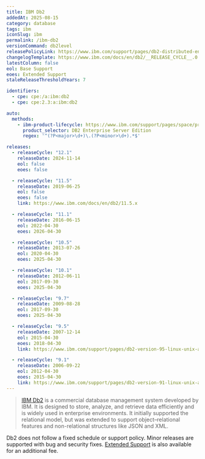 ```yaml
---
title: IBM Db2
addedAt: 2025-08-15
category: database
tags: ibm
iconSlug: ibm
permalink: /ibm-db2
versionCommand: db2level
releasePolicyLink: https://www.ibm.com/support/pages/db2-distributed-end-support-eos-dates
changelogTemplate: https://www.ibm.com/docs/en/db2/__RELEASE_CYCLE__.0
latestColumn: false
eol: Base Support
eoes: Extended Support
staleReleaseThresholdYears: 7

identifiers:
  - cpe: cpe:/a:ibm:db2
  - cpe: cpe:2.3:a:ibm:db2

auto:
  methods:
    - ibm-product-lifecycle: https://www.ibm.com/support/pages/space/product-lifecycle/ibm_product_lifecycle_list.csv
      product_selector: DB2 Enterprise Server Edition
      regex: '^(?P<major>\d+)\.(?P<minor>\d+).*$'

releases:
  - releaseCycle: "12.1"
    releaseDate: 2024-11-14
    eol: false
    eoes: false

  - releaseCycle: "11.5"
    releaseDate: 2019-06-25
    eol: false
    eoes: false
    link: https://www.ibm.com/docs/en/db2/11.5.x

  - releaseCycle: "11.1"
    releaseDate: 2016-06-15
    eol: 2022-04-30
    eoes: 2026-04-30

  - releaseCycle: "10.5"
    releaseDate: 2013-07-26
    eol: 2020-04-30
    eoes: 2025-04-30

  - releaseCycle: "10.1"
    releaseDate: 2012-06-11
    eol: 2017-09-30
    eoes: 2025-04-30

  - releaseCycle: "9.7"
    releaseDate: 2009-08-28
    eol: 2017-09-30
    eoes: 2025-04-30

  - releaseCycle: "9.5"
    releaseDate: 2007-12-14
    eol: 2015-04-30
    eoes: 2018-04-30
    link: https://www.ibm.com/support/pages/db2-version-95-linux-unix-and-windows-english-manuals

  - releaseCycle: "9.1"
    releaseDate: 2006-09-22
    eol: 2012-04-30
    eoes: 2015-04-30
    link: https://www.ibm.com/support/pages/db2-version-91-linux-unix-and-windows-manuals
---
```


> [IBM Db2](https://www.ibm.com/products/db2) is a commercial database management system developed by IBM.
> It is designed to store, analyze, and retrieve data efficiently and is widely used in enterprise environments.
> It initially supported the relational model, but was extended to support object–relational features and non-relational structures like JSON and XML.

Db2 does not follow a fixed schedule or support policy.
Minor releases are supported with bug and security fixes.
[Extended Support](https://www.ibm.com/support/pages/node/7008589) is also available for an additional fee.
